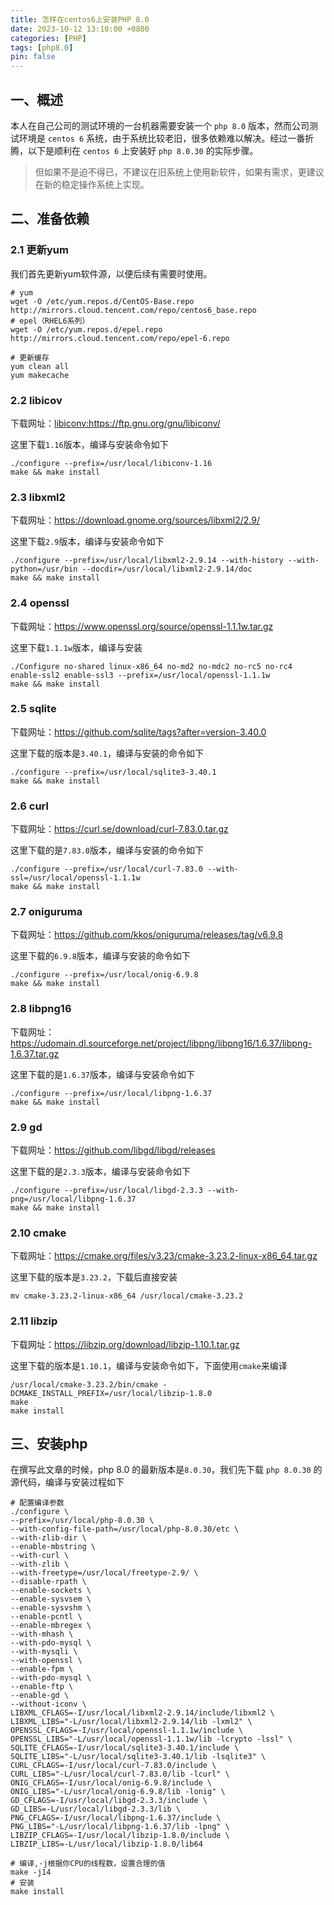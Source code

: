 ```yaml
---
title: 怎样在centos6上安装PHP 8.0
date: 2023-10-12 13:10:00 +0800
categories: [PHP]
tags: [php8.0]
pin: false
---
```


## 一、概述

本人在自己公司的测试环境的一台机器需要安装一个 `php 8.0` 版本，然而公司测试环境是 `centos 6` 系统，由于系统比较老旧，很多依赖难以解决。经过一番折腾，以下是顺利在 `centos 6` 上安装好 `php 8.0.30` 的实际步骤。

> 但如果不是迫不得已，不建议在旧系统上使用新软件，如果有需求，更建议在新的稳定操作系统上实现。

## 二、准备依赖

### 2.1 更新yum

我们首先更新yum软件源，以便后续有需要时使用。

```shell
# yum
wget -O /etc/yum.repos.d/CentOS-Base.repo http://mirrors.cloud.tencent.com/repo/centos6_base.repo
# epel（RHEL6系列）
wget -O /etc/yum.repos.d/epel.repo http://mirrors.cloud.tencent.com/repo/epel-6.repo

# 更新缓存
yum clean all
yum makecache
```

### 2.2 libicov

下载网址：<libiconv:https://ftp.gnu.org/gnu/libiconv/>

这里下载`1.16`版本，编译与安装命令如下

```shell
./configure --prefix=/usr/local/libiconv-1.16
make && make install
```

### 2.3 libxml2

下载网址：<https://download.gnome.org/sources/libxml2/2.9/>

这里下载`2.9`版本，编译与安装命令如下

```shell
./configure --prefix=/usr/local/libxml2-2.9.14 --with-history --with-python=/usr/bin --docdir=/usr/local/libxml2-2.9.14/doc
make && make install
```

### 2.4 openssl

下载网址：<https://www.openssl.org/source/openssl-1.1.1w.tar.gz>

这里下载`1.1.1w`版本，编译与安装

```shell
./Configure no-shared linux-x86_64 no-md2 no-mdc2 no-rc5 no-rc4 enable-ssl2 enable-ssl3 --prefix=/usr/local/openssl-1.1.1w
make && make install
```

### 2.5 sqlite

下载网址：<https://github.com/sqlite/tags?after=version-3.40.0>

这里下载的版本是`3.40.1`，编译与安装的命令如下

```shell
./configure --prefix=/usr/local/sqlite3-3.40.1
make && make install
```

### 2.6 curl

下载网址：<https://curl.se/download/curl-7.83.0.tar.gz>

这里下载的是`7.83.0`版本，编译与安装的命令如下

```shell
./configure --prefix=/usr/local/curl-7.83.0 --with-ssl=/usr/local/openssl-1.1.1w
make && make install
```

### 2.7 oniguruma

下载网址：<https://github.com/kkos/oniguruma/releases/tag/v6.9.8>

这里下载的`6.9.8`版本，编译与安装的命令如下

```shell
./configure --prefix=/usr/local/onig-6.9.8
make && make install
```

### 2.8 libpng16

下载网址：<https://udomain.dl.sourceforge.net/project/libpng/libpng16/1.6.37/libpng-1.6.37.tar.gz>

这里下载的是`1.6.37`版本，编译与安装命令如下

```shell
./configure --prefix=/usr/local/libpng-1.6.37
make && make install
```

### 2.9 gd

下载网址：<https://github.com/libgd/libgd/releases>

这里下载的是`2.3.3`版本，编译与安装命令如下

```shell
./configure --prefix=/usr/local/libgd-2.3.3 --with-png=/usr/local/libpng-1.6.37
make && make install
```

### 2.10 cmake

下载网址：<https://cmake.org/files/v3.23/cmake-3.23.2-linux-x86_64.tar.gz>

这里下载的版本是`3.23.2`，下载后直接安装

```shell
mv cmake-3.23.2-linux-x86_64 /usr/local/cmake-3.23.2
```

### 2.11 libzip

下载网址：<https://libzip.org/download/libzip-1.10.1.tar.gz>

这里下载的版本是`1.10.1`，编译与安装命令如下，下面使用`cmake`来编译

```shell
/usr/local/cmake-3.23.2/bin/cmake -DCMAKE_INSTALL_PREFIX=/usr/local/libzip-1.8.0
make
make install
```

## 三、安装php

在撰写此文章的时候，php 8.0 的最新版本是`8.0.30`，我们先下载 `php 8.0.30` 的源代码，编译与安装过程如下

```shell
# 配置编译参数
./configure \
--prefix=/usr/local/php-8.0.30 \
--with-config-file-path=/usr/local/php-8.0.30/etc \
--with-zlib-dir \
--enable-mbstring \
--with-curl \
--with-zlib \
--with-freetype=/usr/local/freetype-2.9/ \
--disable-rpath \
--enable-sockets \
--enable-sysvsem \
--enable-sysvshm \
--enable-pcntl \
--enable-mbregex \
--with-mhash \
--with-pdo-mysql \
--with-mysqli \
--with-openssl \
--enable-fpm \
--with-pdo-mysql \
--enable-ftp \
--enable-gd \
--without-iconv \
LIBXML_CFLAGS=-I/usr/local/libxml2-2.9.14/include/libxml2 \
LIBXML_LIBS="-L/usr/local/libxml2-2.9.14/lib -lxml2" \
OPENSSL_CFLAGS=-I/usr/local/openssl-1.1.1w/include \
OPENSSL_LIBS="-L/usr/local/openssl-1.1.1w/lib -lcrypto -lssl" \
SQLITE_CFLAGS=-I/usr/local/sqlite3-3.40.1/include \
SQLITE_LIBS="-L/usr/local/sqlite3-3.40.1/lib -lsqlite3" \
CURL_CFLAGS=-I/usr/local/curl-7.83.0/include \
CURL_LIBS="-L/usr/local/curl-7.83.0/lib -lcurl" \
ONIG_CFLAGS=-I/usr/local/onig-6.9.8/include \
ONIG_LIBS="-L/usr/local/onig-6.9.8/lib -lonig" \
GD_CFLAGS=-I/usr/local/libgd-2.3.3/include \
GD_LIBS=-L/usr/local/libgd-2.3.3/lib \
PNG_CFLAGS=-I/usr/local/libpng-1.6.37/include \
PNG_LIBS="-L/usr/local/libpng-1.6.37/lib -lpng" \
LIBZIP_CFLAGS=-I/usr/local/libzip-1.8.0/include \
LIBZIP_LIBS=-L/usr/local/libzip-1.8.0/lib64

# 编译,-j根据你CPU的线程数，设置合理的值
make -j14
# 安装
make install
```

